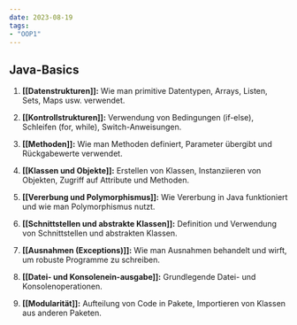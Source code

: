 ```yaml
---
date: 2023-08-19
tags:
- "OOP1"
---
```


## Java-Basics
1. **[[Datenstrukturen]]:** Wie man primitive Datentypen, Arrays, Listen, Sets, Maps usw. verwendet.

2. **[[Kontrollstrukturen]]:** Verwendung von Bedingungen (if-else), Schleifen (for, while), Switch-Anweisungen.

3. **[[Methoden]]:** Wie man Methoden definiert, Parameter übergibt und Rückgabewerte verwendet.

4. **[[Klassen und Objekte]]:** Erstellen von Klassen, Instanziieren von Objekten, Zugriff auf Attribute und Methoden.

5. **[[Vererbung und Polymorphismus]]:** Wie Vererbung in Java funktioniert und wie man Polymorphismus nutzt.

6. **[[Schnittstellen und abstrakte Klassen]]:** Definition und Verwendung von Schnittstellen und abstrakten Klassen.

7. **[[Ausnahmen (Exceptions)]]:** Wie man Ausnahmen behandelt und wirft, um robuste Programme zu schreiben.

8. **[[Datei- und Konsolenein-ausgabe]]:** Grundlegende Datei- und Konsolenoperationen.

9. **[[Modularität]]:** Aufteilung von Code in Pakete, Importieren von Klassen aus anderen Paketen.